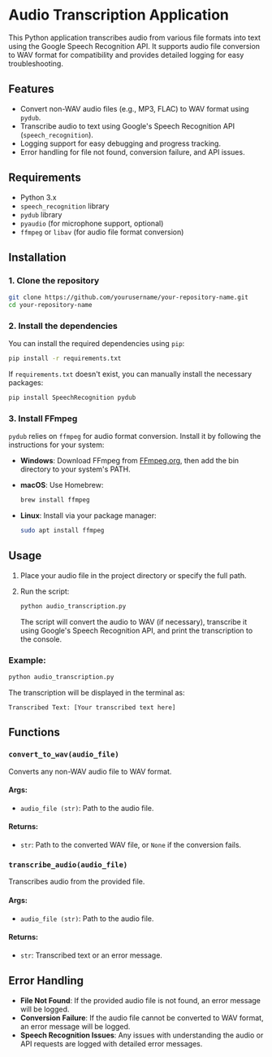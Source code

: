 # Audio Transcription Application

This Python application transcribes audio from various file formats into text using the Google Speech Recognition API. It supports audio file conversion to WAV format for compatibility and provides detailed logging for easy troubleshooting.

## Features

- Convert non-WAV audio files (e.g., MP3, FLAC) to WAV format using `pydub`.
- Transcribe audio to text using Google's Speech Recognition API (`speech_recognition`).
- Logging support for easy debugging and progress tracking.
- Error handling for file not found, conversion failure, and API issues.

## Requirements

- Python 3.x
- `speech_recognition` library
- `pydub` library
- `pyaudio` (for microphone support, optional)
- `ffmpeg` or `libav` (for audio file format conversion)

## Installation

### 1. Clone the repository

```bash
git clone https://github.com/yourusername/your-repository-name.git
cd your-repository-name
```

### 2. Install the dependencies

You can install the required dependencies using `pip`:

```bash
pip install -r requirements.txt
```

If `requirements.txt` doesn't exist, you can manually install the necessary packages:

```bash
pip install SpeechRecognition pydub
```

### 3. Install FFmpeg

`pydub` relies on `ffmpeg` for audio format conversion. Install it by following the instructions for your system:

- **Windows**: Download FFmpeg from [FFmpeg.org](https://ffmpeg.org/download.html), then add the bin directory to your system's PATH.
- **macOS**: Use Homebrew:

  ```bash
  brew install ffmpeg
  ```

- **Linux**: Install via your package manager:

  ```bash
  sudo apt install ffmpeg
  ```

## Usage

1. Place your audio file in the project directory or specify the full path.
2. Run the script:

   ```bash
   python audio_transcription.py
   ```

   The script will convert the audio to WAV (if necessary), transcribe it using Google's Speech Recognition API, and print the transcription to the console.

### Example:

```bash
python audio_transcription.py
```

The transcription will be displayed in the terminal as:

```
Transcribed Text: [Your transcribed text here]
```

## Functions

### `convert_to_wav(audio_file)`

Converts any non-WAV audio file to WAV format.

#### Args:
- `audio_file (str)`: Path to the audio file.

#### Returns:
- `str`: Path to the converted WAV file, or `None` if the conversion fails.

### `transcribe_audio(audio_file)`

Transcribes audio from the provided file.

#### Args:
- `audio_file (str)`: Path to the audio file.

#### Returns:
- `str`: Transcribed text or an error message.

## Error Handling

- **File Not Found**: If the provided audio file is not found, an error message will be logged.
- **Conversion Failure**: If the audio file cannot be converted to WAV format, an error message will be logged.
- **Speech Recognition Issues**: Any issues with understanding the audio or API requests are logged with detailed error messages.
